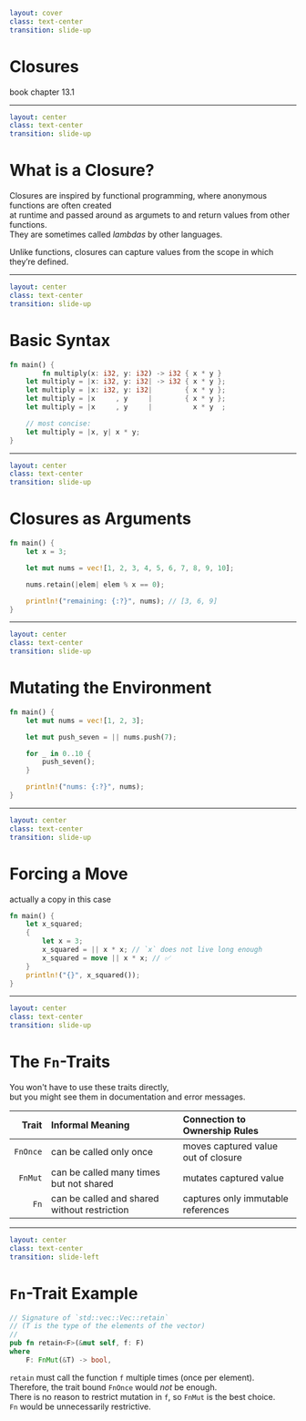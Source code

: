 ```yaml
layout: cover
class: text-center
transition: slide-up
```

# Closures

book chapter 13.1

<Nr />

---

```yaml
layout: center
class: text-center
transition: slide-up
```

# What is a Closure?

<div></div>

Closures are inspired by functional programming, where anonymous functions are often created\
at runtime and passed around as argumets to and return values from other functions.\
They are sometimes called _lambdas_ by other languages.

Unlike functions, closures can capture values from the scope in which they’re defined.

<Nr />

---

```yaml
layout: center
class: text-center
transition: slide-up
```

# Basic Syntax

```rust {2|2,3|3,4|4,5|5,6|8,9|all}
fn main() {
        fn multiply(x: i32, y: i32) -> i32 { x * y }
    let multiply = |x: i32, y: i32| -> i32 { x * y };
    let multiply = |x: i32, y: i32|        { x * y };
    let multiply = |x     , y     |        { x * y };
    let multiply = |x     , y     |          x * y  ;

    // most concise:
    let multiply = |x, y| x * y;
}
```

<Nr />

---

```yaml
layout: center
class: text-center
transition: slide-up
```

# Closures as Arguments

```rust
fn main() {
    let x = 3;

    let mut nums = vec![1, 2, 3, 4, 5, 6, 7, 8, 9, 10];

    nums.retain(|elem| elem % x == 0);

    println!("remaining: {:?}", nums); // [3, 6, 9]
}
```

<div
    style="background-color: red"
    class="h-0.8 rounded absolute top-62 left-86 w-3.5"
></div>
<div
    style="background-color: red"
    class="h-0.8 rounded absolute top-82 left-132 w-3.5"
></div>

<Nr />

---

```yaml
layout: center
class: text-center
transition: slide-up
```

# Mutating the Environment

```rust
fn main() {
    let mut nums = vec![1, 2, 3];

    let mut push_seven = || nums.push(7);

    for _ in 0..10 {
        push_seven();
    }

    println!("nums: {:?}", nums);
}
```

<Nr />

---

```yaml
layout: center
class: text-center
transition: slide-up
```

# Forcing a Move

actually a copy in this case

```rust
fn main() {
    let x_squared;
    {
        let x = 3;
        x_squared = || x * x; // `x` does not live long enough
        x_squared = move || x * x; // ✅
    }
    println!("{}", x_squared());
}
```

<div
    style="background-color: red"
    class="h-0.8 rounded absolute top-86 left-104 w-9"
></div>

<Nr />

---

```yaml
layout: center
class: text-center
transition: slide-up
```

# The `Fn`-Traits

You won't have to use these traits directly,\
but you might see them in documentation and error messages.

|    Trait | Informal Meaning                             | Connection to Ownership Rules       |
| -------: | :------------------------------------------- | :---------------------------------- |
| `FnOnce` | can be called only once                      | moves captured value out of closure |
|  `FnMut` | can be called many times but not shared      | mutates captured value              |
|     `Fn` | can be called and shared without restriction | captures only immutable references  |

<Nr />

---

```yaml
layout: center
class: text-center
transition: slide-left
```

# `Fn`-Trait Example

```rust
// Signature of `std::vec::Vec::retain`
// (T is the type of the elements of the vector)
//
pub fn retain<F>(&mut self, f: F)
where
    F: FnMut(&T) -> bool,
```

`retain` must call the function `f` multiple times (once per element).\
Therefore, the trait bound `FnOnce` would _not_ be enough.\
There is no reason to restrict mutation in `f`, so `FnMut` is the best choice.\
`Fn` would be unnecessarily restrictive.
